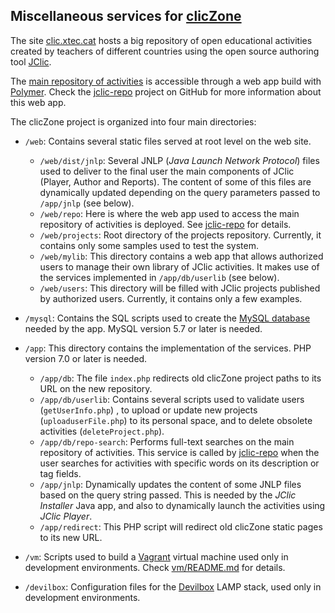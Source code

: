 ## Miscellaneous services for [clicZone](https://clic.xtec.cat)

The site [clic.xtec.cat](http://clic.xtec.cat) hosts a big repository of open educational activities created by teachers of different countries using the open source authoring tool [JClic](https://projectestac.github.io/jclic).

The [main repository of activities](https://clic.xtec.cat/repo) is accessible through a web app build with [Polymer](https://www.polymer-project.org/). Check the [jclic-repo](https://github.com/projectestac/jclic-repo) project on GitHub for more information about this web app.

The clicZone project is organized into four main directories:

- `/web`: Contains several static files served at root level on the web site.

  - `/web/dist/jnlp`: Several JNLP (_Java Launch Network Protocol_) files used to deliver to the final user the main components of JClic (Player, Author and Reports). The content of some of this files are dynamically updated depending on the query parameters passed to `/app/jnlp` (see below).
  - `/web/repo`: Here is where the web app used to access the main repository of activities is deployed. See [jclic-repo](https://github.com/projectestac/jclic-repo) for details.
  - `/web/projects`: Root directory of the projects repository. Currently, it contains only some samples used to test the system.
  - `/web/mylib`: This directory contains a web app that allows authorized users to manage their own library of JClic activities. It makes use of the services implemented in `/app/db/userlib` (see below).
  - `/web/users`: This directory will be filled with JClic projects published by authorized users. Currently, it contains only a few examples.

- `/mysql`: Contains the SQL scripts used to create the [MySQL database](https://dev.mysql.com/) needed by the app. MySQL version 5.7 or later is needed.

- `/app`: This directory contains the implementation of the services. PHP version 7.0 or later is needed.

  - `/app/db`: The file `index.php` redirects old clicZone project paths to its URL on the new repository.
  - `/app/db/userlib`: Contains several scripts used to validate users (`getUserInfo.php`) , to upload or update new projects (`uploaduserFile.php`) to its personal space, and to delete obsolete activities (`deleteProject.php`).
  - `/app/db/repo-search`: Performs full-text searches on the main repository of activities. This service is called by [jclic-repo](https://github.com/projectestac/jclic-repo) when the user searches for activities with specific words on its description or tag fields.
  - `/app/jnlp`: Dynamically updates the content of some JNLP files based on the query string passed. This is needed by the _JClic Installer_ Java app, and also to dynamically launch the activities using _JClic Player_.
  - `/app/redirect`: This PHP script will redirect old clicZone static pages to its new URL.

- `/vm`: Scripts used to build a [Vagrant](https://www.vagrantup.com/) virtual machine used only in development environments. Check [vm/README.md](https://github.com/projectestac/zonaclic/blob/master/vm/README.md) for details.

- `/devilbox`: Configuration files for the [Devilbox](http://devilbox.org/) LAMP stack, used only in development environments.

